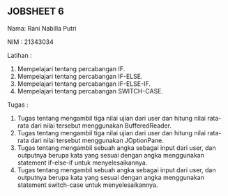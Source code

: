## JOBSHEET 6
Nama: Rani Nabilla Putri

NIM : 21343034

Latihan :
1. Mempelajari tentang percabangan IF.
2. Mempelajari tentang percabangan IF-ELSE.
3. Mempelajari tentang percabangan IF-ELSE-IF.
4. Mempelajari tentang percabangan SWITCH-CASE.

Tugas :

1. Tugas tentang mengambil tiga nilai ujian dari user dan hitung nilai rata-rata dari nilai tersebut menggunakan BufferedReader.
2. Tugas tentang mengambil tiga nilai ujian dari user dan hitung nilai rata-rata dari nilai tersebut menggunakan JOptionPane.
3. Tugas tentang mengambil sebuah angka sebagai input dari user, dan outputnya berupa kata yang sesuai dengan angka menggunakan statement if-else-if untuk menyelesaikannya.
4. Tugas tentang mengambil sebuah angka sebagai input dari user, dan outputnya berupa kata yang sesuai dengan angka menggunakan statement switch-case untuk menyelesaikannya.
